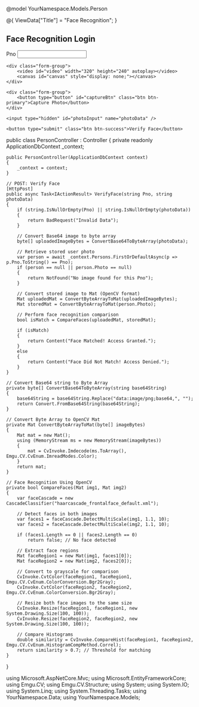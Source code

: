 @model YourNamespace.Models.Person

@{
    ViewData["Title"] = "Face Recognition";
}

<h2>Face Recognition Login</h2>

<form id="photoForm" asp-action="VerifyFace" method="post" enctype="multipart/form-data">
    <div class="form-group">
        <label>Pno</label>
        <input type="text" id="pno" name="Pno" class="form-control" required />
    </div>

    <div class="form-group">
        <video id="video" width="320" height="240" autoplay></video>
        <canvas id="canvas" style="display: none;"></canvas>
    </div>

    <div class="form-group">
        <button type="button" id="captureBtn" class="btn btn-primary">Capture Photo</button>
    </div>

    <input type="hidden" id="photoInput" name="photoData" />

    <button type="submit" class="btn btn-success">Verify Face</button>
</form>

<script>
    const video = document.getElementById("video");
    const canvas = document.getElementById("canvas");
    const captureBtn = document.getElementById("captureBtn");
    const photoInput = document.getElementById("photoInput");

    // Access user webcam
    navigator.mediaDevices.getUserMedia({ video: true })
        .then(stream => { video.srcObject = stream; })
        .catch(err => { console.error("Camera Access Denied", err); });

    // Capture image from video
    captureBtn.addEventListener("click", () => {
        const context = canvas.getContext("2d");
        canvas.width = video.videoWidth;
        canvas.height = video.videoHeight;
        context.drawImage(video, 0, 0, canvas.width, canvas.height);
        photoInput.value = canvas.toDataURL("image/png"); // Convert to Base64
    });
</script>

public class PersonController : Controller
{
    private readonly ApplicationDbContext _context;

    public PersonController(ApplicationDbContext context)
    {
        _context = context;
    }

    // POST: Verify Face
    [HttpPost]
    public async Task<IActionResult> VerifyFace(string Pno, string photoData)
    {
        if (string.IsNullOrEmpty(Pno) || string.IsNullOrEmpty(photoData))
        {
            return BadRequest("Invalid Data");
        }

        // Convert Base64 image to byte array
        byte[] uploadedImageBytes = ConvertBase64ToByteArray(photoData);

        // Retrieve stored user photo
        var person = await _context.Persons.FirstOrDefaultAsync(p => p.Pno.ToString() == Pno);
        if (person == null || person.Photo == null)
        {
            return NotFound("No image found for this Pno");
        }

        // Convert stored image to Mat (OpenCV format)
        Mat uploadedMat = ConvertByteArrayToMat(uploadedImageBytes);
        Mat storedMat = ConvertByteArrayToMat(person.Photo);

        // Perform face recognition comparison
        bool isMatch = CompareFaces(uploadedMat, storedMat);

        if (isMatch)
        {
            return Content("Face Matched! Access Granted.");
        }
        else
        {
            return Content("Face Did Not Match! Access Denied.");
        }
    }

    // Convert Base64 string to Byte Array
    private byte[] ConvertBase64ToByteArray(string base64String)
    {
        base64String = base64String.Replace("data:image/png;base64,", "");
        return Convert.FromBase64String(base64String);
    }

    // Convert Byte Array to OpenCV Mat
    private Mat ConvertByteArrayToMat(byte[] imageBytes)
    {
        Mat mat = new Mat();
        using (MemoryStream ms = new MemoryStream(imageBytes))
        {
            mat = CvInvoke.Imdecode(ms.ToArray(), Emgu.CV.CvEnum.ImreadModes.Color);
        }
        return mat;
    }

    // Face Recognition Using OpenCV
    private bool CompareFaces(Mat img1, Mat img2)
    {
        var faceCascade = new CascadeClassifier("haarcascade_frontalface_default.xml");

        // Detect faces in both images
        var faces1 = faceCascade.DetectMultiScale(img1, 1.1, 10);
        var faces2 = faceCascade.DetectMultiScale(img2, 1.1, 10);

        if (faces1.Length == 0 || faces2.Length == 0)
            return false; // No face detected

        // Extract face regions
        Mat faceRegion1 = new Mat(img1, faces1[0]);
        Mat faceRegion2 = new Mat(img2, faces2[0]);

        // Convert to grayscale for comparison
        CvInvoke.CvtColor(faceRegion1, faceRegion1, Emgu.CV.CvEnum.ColorConversion.Bgr2Gray);
        CvInvoke.CvtColor(faceRegion2, faceRegion2, Emgu.CV.CvEnum.ColorConversion.Bgr2Gray);

        // Resize both face images to the same size
        CvInvoke.Resize(faceRegion1, faceRegion1, new System.Drawing.Size(100, 100));
        CvInvoke.Resize(faceRegion2, faceRegion2, new System.Drawing.Size(100, 100));

        // Compare Histograms
        double similarity = CvInvoke.CompareHist(faceRegion1, faceRegion2, Emgu.CV.CvEnum.HistogramCompMethod.Correl);
        return similarity > 0.7; // Threshold for matching
    }
}

using Microsoft.AspNetCore.Mvc;
using Microsoft.EntityFrameworkCore;
using Emgu.CV;
using Emgu.CV.Structure;
using System;
using System.IO;
using System.Linq;
using System.Threading.Tasks;
using YourNamespace.Data;
using YourNamespace.Models;
